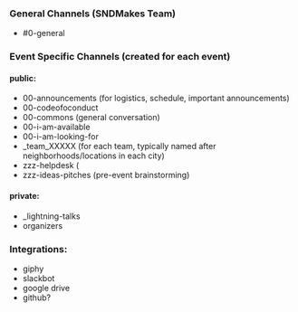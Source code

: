 ### General Channels (SNDMakes Team)

- #0-general

### Event Specific Channels (created for each event)

#### public:
- 00-announcements (for logistics, schedule, important announcements)
- 00-codeofoconduct
- 00-commons (general conversation)
- 00-i-am-available
- 00-i-am-looking-for
- _team_XXXXX (for each team, typically named after neighborhoods/locations in each city)
- zzz-helpdesk (
- zzz-ideas-pitches (pre-event brainstorming)

#### private:
- _lightning-talks
- organizers

### Integrations:
- giphy
- slackbot
- google drive
- github?
